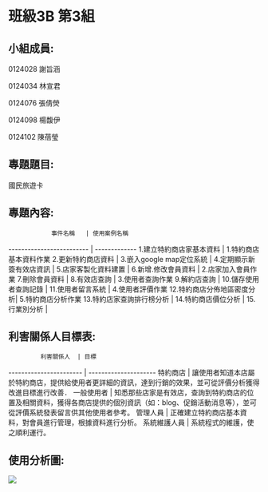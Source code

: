 # 班級3B 第3組
## 小組成員:

0124028 謝旨涵

0124034 林宣君

0124076 張倩熒

0124098 楊馥伊

0124102 陳蓓瑩

## 專題題目:

國民旅遊卡

## 專題內容:

                事件名稱   | 使用案例名稱
-------------------------  | -------------
1.建立特約商店家基本資料   | 1.特約商店基本資料作業
2.更新特約商店資料         | 
3.嵌入google map定位系統   |
4.定期顯示新簽有效店資訊   |
5.店家客製化資料建置       |
6.新增.修改會員資料        | 2.店家加入會員作業
7.刪除會員資料             |
8.有效店查詢               | 3.使用者查詢作業
9.解約店查詢               |
10.儲存使用者查詢記錄      |
11.使用者留言系統          | 4.使用者評價作業
12.特約商店分佈地區密度分析| 5.特約商店分析作業
13.特約店家查詢排行榜分析  |
14.特約商店價位分析        |
15.行業別分析              |


## 利害關係人目標表:

             利害關係人  | 目標
-----------------------  | ---------------------
特約商店                 | 讓使用者知道本店屬於特約商店，提供給使用者更詳細的資訊，達到行銷的效果，並可從評價分析獲得改進目標進行改善．
一般使用者               | 知悉那些店家是有效店，查詢到特約商店的位置及相關資料，獲得各商店提供的個別資訊（如：blog、促銷活動消息等），並可從評價系統發表留言供其他使用者參考。
管理人員                 | 正確建立特約商店基本資料，對會員進行管理，根據資料進行分析。
系統維護人員             | 系統程式的維護，使之順利運行。

## 使用分析圖:

<img src="https://images.plurk.com/69yg27GS5UueRPsZaRqaId.jpg">
